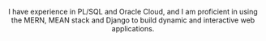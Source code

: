 <p align="center">
        I have experience in PL/SQL and Oracle Cloud, and I am proficient in using the MERN, MEAN stack and Django to build dynamic and interactive web applications.
 </p>
<!---
Vader-7/Vader-7 is a ✨ special ✨ repository because its `README.md` (this file) appears on your GitHub profile.
You can click the Preview link to take a look at your changes.
--->
